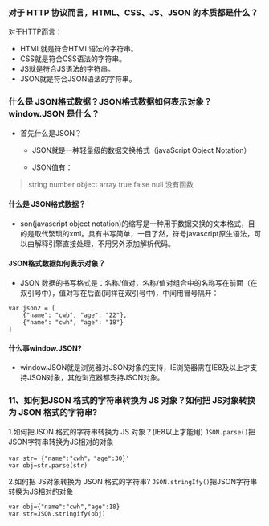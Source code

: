 ### 对于 HTTP 协议而言，HTML、CSS、JS、JSON 的本质都是什么？
对于HTTP而言：
- HTML就是符合HTML语法的字符串。
- CSS就是符合CSS语法的字符串。
- JS就是符合JS语法的字符串。
- JSON就是符合JSON语法的字符串。

###  什么是 JSON格式数据？JSON格式数据如何表示对象？window.JSON 是什么？
- 首先什么是JSON？
  - JSON就是一种轻量级的数据交换格式（javaScript Object Notation）

  - JSON值有：
>string 
number 
object 
array 
true 
false 
null
没有函数

#### 什么是 JSON格式数据？
- son(javascript object notation)的缩写是一种用于数据交换的文本格式，目的是取代繁琐的xml。具有书写简单，一目了然，符号javascript原生语法，可以由解释引擎直接处理，不用另外添加解析代码。

#### JSON格式数据如何表示对象？
- JSON 数据的书写格式是：名称/值对，名称/值对组合中的名称写在前面（在双引号中），值对写在后面(同样在双引号中)，中间用冒号隔开：
~~~
var json2 = [
    {"name": "cwb", "age": "22"},
    {"name": "cwh", "age": "18"}
]
~~~

#### 什么事window.JSON?
- window.JSON就是浏览器对JSON对象的支持，IE浏览器需在IE8及以上才支持JSON对象，其他浏览器都支持JSON对象。


### 11、如何把JSON 格式的字符串转换为 JS 对象？如何把 JS对象转换为 JSON 格式的字符串?
1.如何把JSON 格式的字符串转换为 JS 对象？(IE8以上才能用)
```JSON.parse()```把JSON字符串转换为JS相对的对象
~~~
var str='{"name":"cwh"，"age":30}'
var obj=str.parse(str)
~~~
2.如何把 JS对象转换为 JSON 格式的字符串?
```JSON.stringIfy()```把JSON字符串转换为JS相对的对象
~~~
var obj={"name":"cwh","age":18}
var str=JSON.stringify(obj)
~~~
